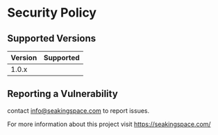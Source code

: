 # Security Policy

## Supported Versions


| Version | Supported          |
| ------- | ------------------ |
| 1.0.x   |  

## Reporting a Vulnerability

contact info@seakingspace.com to report issues. 

For more information about this project visit https://seakingspace.com/
